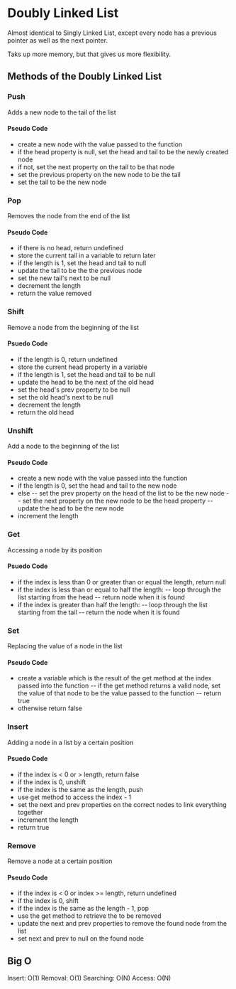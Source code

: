 # Doubly Linked List

Almost identical to Singly Linked List, except every node has a previous pointer as well as the next pointer.

Taks up more memory, but that gives us more flexibility.

## Methods of the Doubly Linked List

### Push

Adds a new node to the tail of the list

#### Pseudo Code

-   create a new node with the value passed to the function
-   if the head property is null, set the head and tail to be the newly created node
-   if not, set the next property on the tail to be that node
-   set the previous property on the new node to be the tail
-   set the tail to be the new node

### Pop

Removes the node from the end of the list

#### Pseudo Code

-   if there is no head, return undefined
-   store the current tail in a variable to return later
-   if the length is 1, set the head and tail to null
-   update the tail to be the the previous node
-   set the new tail's next to be null
-   decrement the length
-   return the value removed

### Shift

Remove a node from the beginning of the list

#### Psuedo Code

-   if the length is 0, return undefined
-   store the current head property in a variable
-   if the length is 1, set the head and tail to be null
-   update the head to be the next of the old head
-   set the head's prev property to be null
-   set the old head's next to be null
-   decrement the length
-   return the old head

### Unshift

Add a node to the beginning of the list

#### Pseudo Code

-   create a new node with the value passed into the function
-   if the length is 0, set the head and tail to the new node
-   else
    -- set the prev property on the head of the list to be the new node
    -- set the next property on the new node to be the head property
    -- update the head to be the new node
-   increment the length

### Get

Accessing a node by its position

#### Psuedo Code

-   if the index is less than 0 or greater than or equal the length, return null
-   if the index is less than or equal to half the length:
    -- loop through the list starting from the head
    -- return node when it is found
-   if the index is greater than half the length:
    -- loop through the list starting from the tail
    -- return the node when it is found

### Set

Replacing the value of a node in the list

#### Pseudo Code

-   create a variable which is the result of the get method at the index passed into the function
    -- if the get method returns a valid node, set the value of that node to be the value passed to the function
    -- return true
-   otherwise return false

### Insert

Adding a node in a list by a certain position

#### Psuedo Code

-   if the index is < 0 or > length, return false
-   if the index is 0, unshift
-   if the index is the same as the length, push
-   use get method to access the index - 1
-   set the next and prev properties on the correct nodes to link everything together
-   increment the length
-   return true

### Remove

Remove a node at a certain position

#### Pseudo Code

-   if the index is < 0 or index >= length, return undefined
-   if the index is 0, shift
-   if the index is the same as the length - 1, pop
-   use the get method to retrieve the to be removed
-   update the next and prev properties to remove the found node from the list
-   set next and prev to null on the found node

## Big O

Insert: O(1)
Removal: O(1)
Searching: O(N)
Access: O(N)
